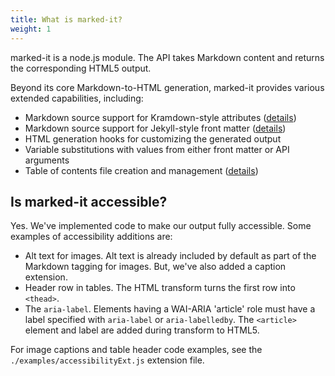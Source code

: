 ```yaml
---
title: What is marked-it?
weight: 1
---
```


marked-it is a node.js module.  The API takes Markdown content and returns the corresponding HTML5 output.

Beyond its core Markdown-to-HTML generation, marked-it provides various extended capabilities, including:
- Markdown source support for Kramdown-style attributes ([details](/mdSyntaxExtensions/attributes/))
- Markdown source support for Jekyll-style front matter ([details](/mdSyntaxExtensions/frontMatter/))
- HTML generation hooks for customizing the generated output
- Variable substitutions with values from either front matter or API arguments
- Table of contents file creation and management ([details](/mdSyntaxExtensions/toc/))

## Is marked-it accessible?
Yes. We've implemented code to make our output fully accessible. Some examples of accessibility additions are:
- Alt text for images. Alt text is already included by default as part of the Markdown tagging for images. But, we've also added a caption extension.
- Header row in tables. The HTML transform turns the first row into `<thead>`.
- The `aria-label`. Elements having a WAI-ARIA 'article' role must have a label specified with `aria-label` or `aria-labelledby`. The `<article>` element and label are added during transform to HTML5.

For image captions and table header code examples, see the `./examples/accessibilityExt.js` extension file.
